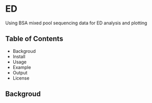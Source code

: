 # ED
Using BSA mixed pool sequencing data for ED analysis and plotting

## Table of Contents
* Backgroud
* Install
* Usage
* Example
* Output
* License
## Backgroud
